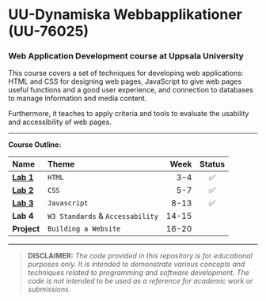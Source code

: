 # UU-Dynamiska Webbapplikationer (UU-76025)

### Web Application Development course at Uppsala University

This course covers a set of techniques for developing web applications: HTML and CSS for designing web pages, JavaScript to give web pages useful functions and a good user experience, and connection to databases to manage information and media content.

Furthermore, it teaches to apply criteria and tools to evaluate the usability and accessibility of web pages.

---

**Course Outline:**

| Name        | Theme                           |  Week | Status |
| :---------- | :------------------------------- | ----: | :----: |
| **[Lab 1](https://github.com/bjarnerossen/UU-Dynamiska-Webbapplikationer/blob/main/Lab1/index.html)**   | `HTML`                        |   3-4 | ✅ |
| **[Lab 2](https://github.com/bjarnerossen/UU-Dynamiska-Webbapplikationer/blob/main/Lab2/stil/style.css)**   | `CSS`                            |   5-7 | ✅|
| **[Lab 3](https://github.com/bjarnerossen/UU-Dynamiska-Webbapplikationer/tree/main/Lab3/Stryktipset/assets/js)**   | `Javascript`                     |  8-13 | ✅ |
| **Lab 4**   | `W3 Standards` & `Accessability` | 14-15 |
| **Project** | `Building a Website`      | 16-20 |

---
> **DISCLAIMER:** *The code provided in this repository is for educational purposes only. It is intended to demonstrate various concepts and techniques related to programming and software development. The code is not intended to be used as a reference for academic work or submissions.*

